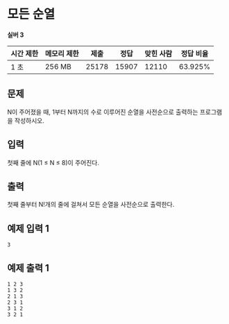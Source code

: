 # 모든 순열

**실버 3**

|시간 제한	|메모리 제한	|제출	|정답	|맞힌 사람	|정답 비율|
|---|---|---|---|---|---|
|1 초	|256 MB	|25178|	15907	|12110|	63.925%|

## 문제 

N이 주어졌을 때, 1부터 N까지의 수로 이루어진 순열을 사전순으로 출력하는 프로그램을 작성하시오.

## 입력

첫째 줄에 N(1 ≤ N ≤ 8)이 주어진다. 

## 출력 

첫째 줄부터 N!개의 줄에 걸쳐서 모든 순열을 사전순으로 출력한다.

## 예제 입력 1

```
3
```

## 예제 출력 1

```
1 2 3
1 3 2
2 1 3
2 3 1
3 1 2
3 2 1
```
